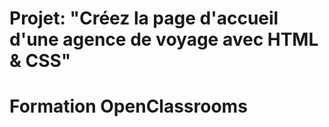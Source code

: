 # Projet: "Créez la page d'accueil d'une agence de voyage avec HTML & CSS"
# Formation OpenClassrooms
